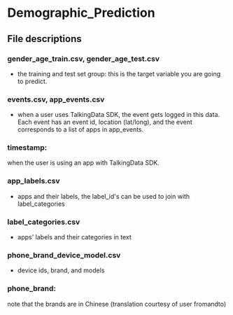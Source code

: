 # Demographic_Prediction
## File descriptions
### gender_age_train.csv, gender_age_test.csv 
- the training and test set group: this is the target variable you are going to predict.
### events.csv, app_events.csv 
- when a user uses TalkingData SDK, the event gets logged in this data. Each event has an event id, location (lat/long), and the event corresponds to a list of apps in app_events.
### timestamp: 
when the user is using an app with TalkingData SDK.
### app_labels.csv 
- apps and their labels, the label_id's can be used to join with label_categories
### label_categories.csv 
- apps' labels and their categories in text
### phone_brand_device_model.csv 
- device ids, brand, and models
### phone_brand: 
note that the brands are in Chinese (translation courtesy of user fromandto) 
